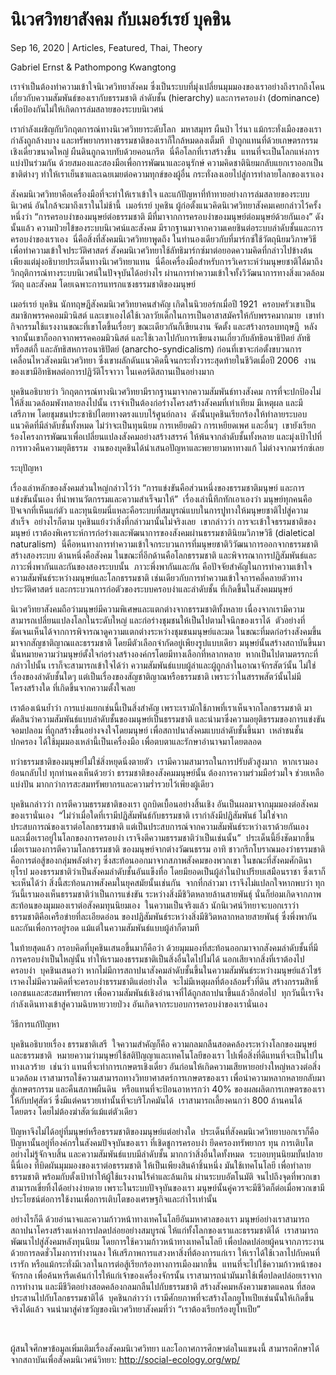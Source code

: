 # นิเวศวิทยาสังคม กับเมอร์เรย์ บุคชิน

Sep 16, 2020 | Articles, Featured, Thai, Theory





Gabriel Ernst & Pathompong Kwangtong

เราจำเป็นต้องทำความเข้าใจนิเวศวิทยาสังคม ซึ่งเป็นระบบที่มุ่งเปลี่ยนมุมมองของเราอย่างถึงรากถึงโคน เกี่ยวกับความสัมพันธ์ของเรากับธรรมชาติ ลำดับชั้น (hierarchy) และการครอบงำ (dominance) เพื่อป้องกันไม่ให้เกิดการล่มสลายของระบบนิเวศน์ 

เรากำลังเผชิญกับวิกฤตการณ์ทางนิเวศวิทยาระดับโลก  มหาสมุทร ผืนป่า ไร่นา แม้กระทั่งเมืองของเรากำลังถูกล้างบาง และทรัพยากรทางธรรมชาติของเราก็ใกล้หมดลงเต็มที  ป่าถูกแทนที่ด้วยเกษตรกรรมเชิงเดี่ยวขนาดใหญ่ ผืนดินถูกฉาบทับด้วยคอนกรีต  นี่คือโลกที่เราสร้างขึ้น  แทนที่จะเป็นโลกแห่งการแบ่งปันร่วมกัน ด้วยสมองและสองมือเพื่อการพัฒนาและอนุรักษ์ ความคิดชาตินิยมกลับแยกเราออกเป็นชาติต่างๆ ทำให้เราเย็นชาและเฉยเมยต่อความทุกข์ของผู้อื่น กระทั่งลงเอยไปสู่การทำลายโลกของเราเอง

สังคมนิเวศวิทยาคือเครื่องมือที่จะทำให้เราเข้าใจ และแก้ปัญหาที่ท้าทายอย่างการล่มสลายของระบบนิเวศน์ อันใกล้จะมาถึงเราในไม่ช้านี้  เมอร์เรย์ บุคชิน ผู้ก่อตั้งแนวคิดนิเวศวิทยาสังคมเคยกล่าวไว้ครั้งหนึ่งว่า “การครอบงำของมนุษย์ต่อธรรมชาติ มีที่มาจากการครอบงำของมนุษย์ต่อมนุษย์ด้วยกันเอง” ดังนั้นแล้ว ความป่วยไข้ของระบบนิเวศน์และสังคม มีรากฐานมาจากความเคยชินต่อระบบลำดับชั้นและการครอบงำของเราเอง  นี่คือสิ่งที่สังคมนิเวศวิทยาพูดถึง ในทำนองเดียวกับที่มาร์กซ์ใช้วัตถุนิยมวิภาษวิธีเพื่อทำความเข้าใจประวัติศาสตร์ สังคมนิเวศวิทยาใช้ลัทธิมาร์กซ์มาต่อยอดความคิดที่กล่าวไปข้างต้น เพียงแต่มุ่งอธิบายประเด็นทางนิเวศวิทยาแทน  นี่คือเครื่องมือสำหรับการวิเคราะห์ว่ามนุษยชาติได้มาถึงวิกฤติการณ์ทางระบบนิเวศน์ในปัจจุบันได้อย่างไร ผ่านการทำความเข้าใจทั้งวิวัฒนาการทางสิ่งแวดล้อม วัตถุ และสังคม โดยเฉพาะการแทรกแซงธรรมชาติของมนุษย์

เมอร์เรย์ บุคชิน นักทฤษฎีสังคมนิเวศวิทยาคนสำคัญ เกิดในนิวยอร์กเมื่อปี 1921  ครอบครัวเขาเป็นสมาชิกพรรคคอมมิวนิสต์ และเขาเองได้ใช้เวลาวัยเด็กในการเป็นอาสาสมัครให้กับพรรคมากมาย  เขาทำกิจกรรมใช้แรงงานขณะที่เขาโตขึ้นเรื่อยๆ ขณะเดียวกันก็เขียนงาน จัดตั้ง และสร้างกรอบทฤษฎี  หลังจากนั้นเขาก็ออกจากพรรคคอมมิวนิสต์ และใช้เวลาไปกับการเขียนงานเกี่ยวกับลัทธิอนาธิปัตย์ ลัทธิทร็อสต์กี้ และลัทธิสหการอนาธิปัตย์ (anarcho-syndicalism) ก่อนที่เขาจะก่อตั้งขบวนการเคลื่อนไหวสังคมนิเวศวิทยา ซึ่งเขาผลักดันแนวคิดนี้จนกระทั่งวาระสุดท้ายในชีวิตเมื่อปี 2006  งานของเขามีอิทธิพลต่อการปฏิวัติโรจาวา ในเคอร์ดิสถานเป็นอย่างมาก

บุคชินอธิบายว่า วิกฤตการณ์ทางนิเวศวิทยามีรากฐานมาจากความสัมพันธ์ทางสังคม การที่จะปกป้องไม่ให้สิ่งแวดล้อมพังทลายลงไปนั้น เราจำเป็นต้องก่อร่างโครงสร้างสังคมที่เท่าเทียม มีเหตุผล และมีเสรีภาพ โดยชุมชนประชาธิปไตยทางตรงแบบไร้ศูนย์กลาง  ดังนั้นบุคชินเรียกร้องให้ทำลายระบอบแนวคิดที่มีลำดับชั้นทั้งหมด ไม่ว่าจะเป็นทุนนิยม การเหยียดผิว การเหยียดเพศ และอื่นๆ  เขายังเรียกร้องโครงการพัฒนาเพื่อเปลี่ยนแปลงสังคมอย่างสร้างสรรค์ ให้พ้นจากลำดับชั้นทั้งหลาย และมุ่งเป้าไปที่การทวงคืนความยุติธรรม  งานของบุคชินได้นำเสนอปัญหาและพยายามหาทางแก้ ไม่ต่างจากมาร์กซ์เลย

ระบุปัญหา

เรื่องเล่าหลักของสังคมส่วนใหญ่กล่าวไว้ว่า “การแข่งขันคือส่วนหนึ่งของธรรมชาติมนุษย์ และการแข่งขันนั้นเอง ที่นำพานวัตกรรมและความสำเร็จมาให้”  เรื่องเล่านี้ทึกทักเอาเองว่า มนุษย์ทุกคนคือปัจเจกที่เห็นแก่ตัว และทุนนิยมนี่แหละคือระบบที่สมบูรณ์แบบในการปูทางให้มนุษยชาติไปสู่ความสำเร็จ  อย่างไรก็ตาม บุคชินแย้งว่าสิ่งที่กล่าวมานั้นไม่จริงเลย  เขากล่าวว่า การจะเข้าใจธรรมชาติของมนุษย์ เราต้องพิเคราะห์การก่อร่างและพัฒนาการของสังคมผ่านธรรมชาตินิยมวิภาษวิธี (dialetical naturalism)  นี่คือหนทางการทำความเข้าใจกระบวนการที่มนุษยชาติวิวัฒนาการออกจากธรรมชาติ สร้างสองระบบ ด้านหนึ่งคือสังคม ในขณะที่อีกด้านคือโลกธรรมชาติ และพิจารณาการปฏิสัมพันธ์และภาวะพึ่งพากันและกันของสองระบบนั้น  ภาวะพึ่งพากันและกัน คือปัจจัยสำคัญในการทำความเข้าใจความสัมพันธ์ระหว่างมนุษย์และโลกธรรมชาติ เช่นเดียวกับการทำความเข้าใจการคลี่คลายตัวทางประวัติศาสตร์ และกระบวนการก่อตัวของระบบครอบงำและลำดับชั้น ที่เกิดขึ้นในสังคมมนุษย์

นิเวศวิทยาสังคมถือว่ามนุษย์มีความพิเศษและแตกต่างจากธรรมชาติทั้งหลาย เนื่องจากเรามีความสามารถเปลี่ยนแปลงโลกในระดับใหญ่ และก่อร่างชุมชนให้เป็นไปตามใจนึกของเราได้  ตัวอย่างที่ชัดเจนเห็นได้จากการพิจารณาดูความแตกต่างระหว่างชุมชนมนุษย์และมด ในขณะที่มดก่อร่างสังคมขึ้นมาจากสัญชาติญาณและธรรมชาติ โดยมีตัวเลือกจำกัดอยู่เพียงรูปแบบเดียว มนุษย์นั้นสร้างสถาบันขึ้นมา นั่นหมายความว่ามนุษย์ตั้งใจก่อร่างสร้างองค์กรโดยมีทางเลือกที่หลากหลาย  หากเป็นไปตามตรรกะที่กล่าวไปนั้น เราก็จะสามารถเข้าใจได้ว่า ความสัมพันธ์แบบผู้ล่าและผู้ถูกล่าในอาณาจักรสัตว์นั้น ไม่ใช่เรื่องของลำดับชั้นใดๆ แต่เป็นเรื่องของสัญชาติญาณหรือธรรมชาติ เพราะว่าในสรรพสัตว์นั้นไม่มีโครงสร้างใด ที่เกิดขึ้นจากความตั้งใจเลย

เราต้องเน้นย้ำว่า การแบ่งแยกเช่นนี้เป็นสิ่งสำคัญ เพราะเรามักใช้ภาพที่เราเห็นจากโลกธรรมชาติ มาตัดสินว่าความสัมพันธ์แบบลำดับชั้นของมนุษย์เป็นธรรมชาติ และนำมาซึ่งความอยุติธรรมของการแข่งขันจอมปลอม ที่ถูกสร้างขึ้นอย่างจงใจโดยมนุษย์ เพื่อสถาปนาสังคมแบบลำดับชั้นขึ้นมา  เหล่าชนชั้นปกครอง ได้ใช้มุมมองเหล่านี้เป็นเครื่องมือ เพื่อตบตาและรักษาอำนาจมาโดยตลอด

ทว่าธรรมชาติของมนุษย์ไม่ใช่สิ่งหยุดนิ่งตายตัว  เรามีความสามารถในการปรับตัวสูงมาก  หากเรามองย้อนกลับไป ทุกท่านคงเห็นด้วยว่า ธรรมชาติของสังคมมนุษย์นั้น ต้องการความร่วมมือร่วมใจ ช่วยเหลือแบ่งปัน มากกว่าการสะสมทรัพยากรและความร่ำรวยไว้เพียงผู้เดียว

บุคชินกล่าวว่า การตีความธรรมชาติของเรา ถูกบิดเบื้อนอย่างสิ้นเชิง อันเป็นผลมาจากมุมมองต่อสังคมของเรานั่นเอง  “ไม่ว่าเมื่อใดที่เรามีปฏิสัมพันธ์กับธรรมชาติ เรากำลังมีปฏิสัมพันธ์ ไม่ใช่จากประสบการณ์ของเราต่อโลกธรรมชาติ แต่เป็นประสบการณ์จากความสัมพันธ์ระหว่างเราด้วยกันเอง  และเมื่อเราอยู่ในโลกของการครอบงำ เราจึงตีความธรรมชาติว่าเป็นเช่นนั้น”  ประเด็นนี้ยิ่งชัดมากขึ้น เมื่อเรามองการตีความโลกธรรมชาติ ของมนุษย์จากต่างวัฒนธรรม อาทิ ชาวกรีกโบราณมองว่าธรรมชาติคือการต่อสู้ของกลุ่มพลังต่างๆ ซึ่งสะท้อนออกมาจากสภาพสังคมของพวกเขา ในขณะที่สังคมศักดินายุโรป มองธรรมชาติว่าเป็นสังคมลำดับชั้นอันแข็งทื่อ โดยมียอดเป็นผู้ล่าในป่าเปรียบเสมือนราชา ซึ่งเราก็จะเห็นได้ว่า สิ่งนี้สะท้อนภาพสังคมในยุคสมัยนั้นเช่นกัน  จากที่กล่าวมา เราจึงไม่แปลกใจหากพบว่า ทุกวันนี้เรามองเห็นธรรมชาติว่าเป็นการแข่งขัน ระหว่างสิ่งมีชิวิตหลายล้านสายพันธุ์ นั่นก็ย่อมเกิดจากภาพสะท้อนของมุมมองเราต่อสังคมทุนนิยมเอง  ในความเป็นจริงแล้ว นักนิเวศน์วิทยาจะบอกเราว่า ธรรมชาติคือเครือข่ายที่ละเอียดอ่อน ของปฏิสัมพันธ์ระหว่างสิ่งมีชิวิตหลากหลายสายพันธ์ุ ซึ่งพึ่งพากันและกันเพื่อการอยู่รอด แม้แต่ในความสัมพันธ์แบบผู้ล่าก็ตามที

ในท้ายสุดแล้ว กรอบคิดที่บุคชินเสนอขึ้นมาก็คือว่า ด้วยมุมมองที่สะท้อนออกมาจากสังคมลำดับชั้นที่มีการครอบงำเป็นใหญ่นั้น ทำให้เรามองธรรมชาติเป็นสิ่งอื่นใดไปไม่ได้ นอกเสียจากสิ่งที่เราต้องไปครอบงำ  บุคชินเสนอว่า หากไม่มีการสถาปนาสังคมลำดับชั้นขึ้นในความสัมพันธ์ระหว่างมนุษย์แล้วไซร้ เราคงไม่มีความคิดที่จะครอบงำธรรมชาติแต่อย่างใด  จะไม่มีเหตุผลที่ต้องล้อมรั้วที่ดิน สร้างกรรมสิทธิ์เอกชนและสะสมทรัพยากร เพื่อความสัมพันธ์เชิงอำนาจที่ได้ถูกสถาปนาขึ้นแล้วอีกต่อไป  ทุกวันนี้เราจึงกำลังเดินทางเข้าสู่ความฉิบหายวายป่วง อันเกิดจากระบอบการครอบงำของเรานั่นเอง

วิธีการแก้ปัญหา

บุคชินอธิบายเรื่อง ธรรมชาติเสรี  ใจความสำคัญก็คือ ความกลมกลืนสอดคล้องระหว่างโลกของมนุษย์และธรรมชาติ  หมายความว่ามนุษย์ใช้สติปัญญาและเทคโนโลยีของเรา ไปเพื่อสิ่งที่ดีแทนที่จะเป็นไปในทางเลวร้าย  เช่นว่า แทนที่จะทำการเกษตรเชิงเดี่ยว อันก่อนให้เกิดความเสียหายอย่างใหญ่หลวงต่อสิ่งแวดล้อม เราสามารถใช้ความสามารถทางวิทยาศาสตร์การเกษตรของเรา เพื่อนำความหลากหลายกลับมาสู่เกษตรกรรม และคืนสภาพผืนดิน  หรือแทนที่จะป้อนอาหารกว่า 40% ของผลผลิตการเกษตรของเราให้กับปศุสัตว์ ซึ่งมีแต่คนรวยเท่านั้นที่จะบริโภคมันได้  เราสามารถเลี้ยงคนกว่า 800 ล้านคนได้โดยตรง โดยไม่ต้องฆ่าสัตว์แม้แต่ตัวเดียว

ปัญหาจึงไม่ได้อยู่ที่มนุษย์หรือธรรมชาติของมนุษย์แต่อย่างใด  ประเด็นที่สังคมนิเวศวิทยาบอกเราก็คือ ปัญหานั้นอยู่ที่องค์กรในสังคมปัจจุบันของเรา ที่เชิดชูการครอบงำ ยึดครองทรัพยากร ทุน การเติบโตอย่างไม่รู้จักจบสิ้น และความสัมพันธ์แบบมีลำดับชั้น มากกว่าสิ่งอื่นใดทั้งหมด  ระบอบทุนนิยมบั้นปลายนี้นี่เอง ที่บิดผันมุมมองของเราต่อธรรมชาติ ให้เป็นเพียงสินค้าชิ้นหนึ่ง มันใช้เทคโนโลยี เพื่อทำลายธรรมชาติ พร้อมกับตั้งเป้าทำให้ผู้ใช้แรงงานไร้ค่าและล้นเกิน ผ่านระบบอัตโนมัติ จนไปถึงจุดที่พวกเขาสามารถเขี่ยทิ้งได้อย่างง่ายดาย เพราะในระบบปัจจุบันของเรา มนุษย์นั้นคู่ควรจะมีชีวิตก็ต่อเมื่อพวกเขามีประโยชน์ต่อการใช้งานเพื่อการเติบโตของเศรษฐกิจและกำไรเท่านั้น

อย่างไรก็ดี ด้วยอำนาจและความก้าวหน้าทางเทคโนโลยีอันมหาศาลของเรา มนุษย์อย่างเราสามารถสถาปนาโครงสร้างแห่งการปลดปล่อยอย่างสมบูรณ์ ให้แก่ทั้งโลกของเราและธรรมชาติได้  เราสามารถพัฒนาไปสู่สังคมหลังทุนนิยม โดยการใช้ความก้าวหน้าทางเทคโนโลยี เพื่อปลดปล่อยผู้คนจากภาระงาน ด้วยการลดชั่วโมงการทำงานลง ให้เสรีภาพการแสวงหาสิ่งที่ต้องการแก่เรา ให้เราได้ใช้เวลาไปกับคนที่เรารัก หรือแม้กระทั่งมีเวลาในการต่อสู้เรียกร้องทางการเมืองมากขึ้น  แทนที่จะไปใช้ความก้าวหน้าของจักรกล เพื่อค้นหารีดเค้นกำไรให้แก่เจ้าของเครื่องจักรนั้น เราสามารถนำมันมาใช้เพื่อปลดปล่อยเราจากการทำงาน และมีชีวิตอย่างสอดคล้องกลมกลืนไปกับธรรมชาติ สร้างสังคมหลังความขาดแคลน ที่สอดประสานไปกับโลกธรรมชาติได้  บุคชินกล่าวว่า เรามีศักยภาพที่จะสร้างโลกยูโทเปียเช่นนั้นให้เกิดขึ้นจริงได้แล้ว จนนำมาสู่คำขวัญของนิเวศวิทยาสังคมที่ว่า “เราต้องเรียกร้องยูโทเปีย”

 

ผู้สนใจศึกษาข้อมูลเพิ่มเติมเรื่องสังคมนิเวศวิทยา และโอกาศการศึกษาต่อในแขนงนี้ สามารถศึกษาได้จากสถาบันเพื่อสังคมนิเวศน์วิทยา: http://social-ecology.org/wp/
